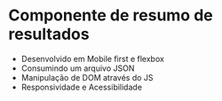 # Componente de resumo de resultados

- Desenvolvido em Mobile first e flexbox
- Consumindo um arquivo JSON
- Manipulação de DOM através do JS
- Responsividade e Acessibilidade